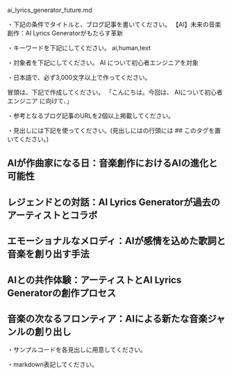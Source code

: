 ai_lyrics_generator_future.md

・下記の条件でタイトルと、ブログ記事を書いてください。
【AI】未来の音楽創作：AI Lyrics Generatorがもたらす革新

・キーワードを下記にしてください。
ai,human,text

・対象者を下記にしてください。
  AI について初心者エンジニアを対象


・日本語で、必ず3,000文字以上で作ってください。

冒頭は、下記で作成してください。
「こんにちは。今回は、
AIについて初心者エンジニア
に向けて、」

・参考となるブログ記事のURLを2個以上掲載してください。

・見出しには下記を使ってください。(見出しにはの行頭には ## このタグを置いてください。)
## AIが作曲家になる日：音楽創作におけるAIの進化と可能性
## レジェンドとの対話：AI Lyrics Generatorが過去のアーティストとコラボ
## エモーショナルなメロディ：AIが感情を込めた歌詞と音楽を創り出す手法
## AIとの共作体験：アーティストとAI Lyrics Generatorの創作プロセス
## 音楽の次なるフロンティア：AIによる新たな音楽ジャンルの創り出し

・サンプルコードを各見出しに用意してください。

・markdown表記してください。

